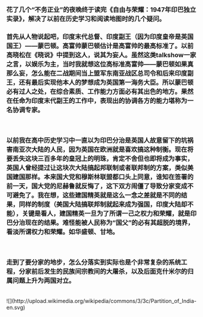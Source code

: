 <!-- 
.. link: 
.. description: 
.. tags: 
.. date: 2015/01/26 15:05:19
.. title: Freedom and Honor: Partition of India
.. slug: freedom-and-honor-partition-of-india
-->

### 花了几个“不务正业”的夜晚终于读完《自由与荣耀：1947年印巴独立实录》，解决了以前在历史学习和阅读地图时的几个疑问。
### 首先从人物说起吧，印度末代总督、印度副王（因为印度皇帝是英国国王）——蒙巴顿。高富帅蒙巴顿估计是高富帅的最高标准了。以前高晓松在《晓说》中提到这人，说其为妄人。虽然这类talkshow一家之言，以娱乐为主，当时我就想这位高标准高富帅——蒙巴顿如果真那么妄，怎么能在二战期间当上盟军东南亚战区总司令和后来印度副王，还有最后实现他本人的梦想成为英国第一海务大臣。所以蒙巴顿必有过人之处，在综合素质、工作能力方面必有其出色的地方。果然在任命为印度末代副王的工作中，表现出的协调各方的能力堪称为一名协调专家。
<br/>

### 以前我在高中历史学习中一直以为印巴分治是英国人故意留下的坑祸害南亚次大陆的人民，因为英国在欧洲就是喜欢搞这种制衡。现在将要丢失这块三百多年的皇冠上的明珠，肯定不舍但也即将成为事实，英国人曾经提过让这块次大陆搞起邦联制或者联邦制的方案，类似美国建国那样。本来国大党和穆斯林联盟都口头上同意，谁知在签署的前一天，国大党的尼赫鲁就反悔了，这下双方闹僵了导致分家变成不可避免了。我在想，这些建国精英就是这么一念之差就是不同的结果，同样的制度（美国大陆搞联邦制就起来成为强国，印度大陆却不能），关键是看人，建国精英一旦为了所谓一己之权力和荣耀，就是印巴分治现在的结果。难怪能被人民称为“国父”的必有其超脱的境界，看淡所谓权力和荣耀。如华盛顿、甘地。

<br/>

### 走到了要分家的地步，怎么分落实到实际也是个非常复杂的系统工程，分家前后发生的民族间宗教间的大屠杀，以及后面克什米尔的归属问题上升为两国对立。

<br/>
![](http://upload.wikimedia.org/wikipedia/commons/3/3c/Partition_of_India-en.svg)
<br/>
 <!-- TEASER_END -->
 
### 